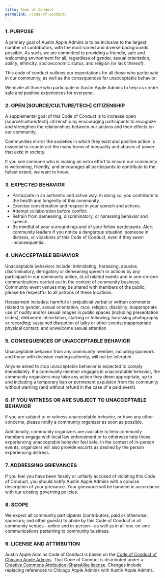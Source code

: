 ```yaml
---
title: Code of Conduct
permalink: /code-of-conduct/
---
```


### 1.‭ ‬PURPOSE 

A‭ ‬primary‭ ‬goal‭ ‬of‭ Austin Apple Admins‭ ‬is‭ ‬to‭ ‬be‭ ‬inclusive‭ ‬to‭ ‬the‭ ‬largest‭ ‬number‭ ‬of‭ ‬contributors,‭ ‬with‭ ‬the‭ ‬most‭ ‬varied‭ ‬and‭ ‬diverse‭ ‬backgrounds‭ ‬possible.‭ ‬As‭ ‬such,‭ ‬we‭ ‬are‭ ‬committed‭ ‬to‭ ‬providing‭ ‬a‭ ‬friendly,‭ ‬safe‭ ‬and‭ ‬welcoming‭ ‬environment‭ ‬for‭ ‬all,‭ ‬regardless‭ ‬of‭ ‬gender,‭ ‬sexual‭ ‬orientation,‭ ‬ability,‭ ‬ethnicity,‭ ‬socioeconomic‭ ‬status,‭ ‬and‭ ‬religion‭ (‬or‭ ‬lack‭ ‬thereof‭)‬.‭

This‭ ‬code‭ ‬of‭ ‬conduct‭ ‬outlines‭ ‬our‭ ‬expectations‭ ‬for‭ ‬all‭ ‬those‭ ‬who‭ ‬participate‭ ‬in‭ ‬our‭ ‬community,‭ ‬as‭ ‬well‭ ‬as‭ ‬the‭ ‬consequences‭ ‬for‭ ‬unacceptable‭ ‬behavior.

We‭ ‬invite‭ ‬all‭ ‬those‭ ‬who‭ ‬participate‭ ‬in‭ Austin Apple Admins‭ ‬to‭ ‬help‭ ‬us‭ ‬create‭ ‬safe‭ ‬and‭ ‬positive‭ ‬experiences‭ ‬for‭ ‬everyone.

### 2.‎ ‏OPEN‭ [‬SOURCE/CULTURE/TECH‭] ‬CITIZENSHIP 

A‭ ‬supplemental‭ ‬goal‭ ‬of‭ ‬this‭ ‬Code‭ ‬of‭ ‬Conduct‭ ‬is‭ ‬to‭ ‬increase‭ ‬open‭ [‬source/culture‭/tech] ‬citizenship‭ ‬by‭ ‬encouraging‭ ‬participants‭ ‬to‭ ‬recognize‭ ‬and‭ ‬strengthen‭ ‬the‭ ‬relationships‭ ‬between‭ ‬our‭ ‬actions‭ ‬and‭ ‬their‭ ‬effects‭ ‬on‭ ‬our‭ ‬community.

Communities mirror the societies in which they exist and positive action is essential to counteract the many forms of inequality and abuses of power that exist in society.

If‭ ‬you‭ ‬see‭ ‬someone‭ ‬who‭ ‬is‭ ‬making‭ ‬an‭ ‬extra‭ ‬effort‭ ‬to‭ ‬ensure‭ ‬our‭ ‬community‭ ‬is‭ ‬welcoming,‭ ‬friendly,‭ ‬and‭ ‬encourages‭ ‬all‭ ‬participants‭ ‬to‭ ‬contribute‭ ‬to‭ ‬the‭ ‬fullest‭ ‬extent,‭ ‬we‭ ‬want‭ ‬to‭ ‬know.

### 3.‎ ‏EXPECTED‭ ‬BEHAVIOR 

* Participate‭ ‬in‭ ‬an‭ ‬authentic‭ ‬and‭ ‬active‭ ‬way.‭ ‬In‭ ‬doing‭ ‬so,‭ ‬you‭ ‬contribute‭ ‬to‭ ‬the‭ ‬health‭ ‬and‭ ‬longevity‭ ‬of‭ ‬this‭ ‬community.
* Exercise‭ ‬consideration‭ ‬and‭ ‬respect‭ ‬in‭ ‬your‭ ‬speech‭ ‬and‭ ‬actions.
* Attempt‭ ‬collaboration‭ ‬before‭ ‬conflict.
* Refrain‭ ‬from‭ ‬demeaning,‭ ‬discriminatory,‭ ‬or‭ ‬harassing‭ ‬behavior‭ ‬and‭ ‬speech.
* Be‭ ‬mindful‭ ‬of‭ ‬your‭ ‬surroundings‭ ‬and‭ ‬of‭ ‬your‭ ‬fellow‭ ‬participants.‭ ‬Alert‭ ‬community‭ ‬leaders‭ ‬if‭ ‬you‭ ‬notice‭ ‬a‭ ‬dangerous‭ ‬situation,‭ ‬someone‭ ‬in‭ ‬distress,‭ ‬or‭ ‬violations‭ ‬of‭ ‬this‭ ‬Code‭ ‬of‭ ‬Conduct,‭ ‬even‭ ‬if‭ ‬they‭ ‬seem‭ ‬inconsequential.

### 4.‎ ‏UNACCEPTABLE‭ ‬BEHAVIOR 

Unacceptable‭ ‬behaviors‭ ‬include:‭ ‬intimidating,‭ ‬harassing,‭ ‬abusive,‭ ‬discriminatory,‭ ‬derogatory‭ ‬or‭ ‬demeaning‭ ‬speech‭ ‬or‭ ‬actions‭ ‬by‭ ‬any‭ ‬participant‭ ‬in‭ ‬our‭ ‬community‭ ‬online,‭ ‬at‭ ‬all‭ ‬related‭ ‬events‭ ‬and‭ ‬in‭ ‬one-on-one‭ ‬communications‭ ‬carried‭ ‬out‭ ‬in‭ ‬the‭ ‬context‭ ‬of‭ ‬community‭ ‬business.‭ ‬Community‭ ‬event‭ ‬venues‭ ‬may‭ ‬be‭ ‬shared‭ ‬with‭ ‬members‭ ‬of‭ ‬the‭ ‬public‭; ‬please‭ ‬be‭ ‬respectful‭ ‬to‭ ‬all‭ ‬patrons‭ ‬of‭ ‬these‭ ‬locations.

Harassment‭ ‬includes:‭ ‬harmful‭ ‬or‭ ‬prejudicial‭ ‬verbal‭ ‬or‭ ‬written‭ ‬comments‭ ‬related‭ ‬to‭ ‬gender,‭ ‬sexual‭ ‬orientation,‭ ‬race,‭ ‬religion,‭ ‬disability‭; ‬inappropriate‭ ‬use‭ ‬of‭ ‬nudity‭ ‬and/or‭ ‬sexual‭ ‬images‭ ‬in‭ ‬public‭ ‬spaces‭ (‬including‭ ‬presentation‭ ‬slides‭); ‬deliberate‭ ‬intimidation,‭ ‬stalking‭ ‬or‭ ‬following‭; ‬harassing‭ ‬photography‭ ‬or‭ ‬recording‭; ‬sustained‭ ‬disruption‭ ‬of‭ ‬talks‭ ‬or‭ ‬other‭ ‬events‭; ‬inappropriate‭ ‬physical‭ ‬contact,‭ ‬and‭ ‬unwelcome‭ ‬sexual‭ ‬attention.

### 5.‎ ‏CONSEQUENCES‭ ‬OF‭ ‬UNACCEPTABLE‭ ‬BEHAVIOR

Unacceptable‭ ‬behavior‭ ‬from‭ ‬any‭ ‬community‭ ‬member,‭ ‬including‭ ‬sponsors‭ ‬and‭ ‬those‭ ‬with‭ ‬decision-making‭ ‬authority,‭ ‬will‭ ‬not‭ ‬be‭ ‬tolerated.

Anyone‭ ‬asked‭ ‬to‭ ‬stop‭ ‬unacceptable‭ ‬behavior‭ ‬is‭ ‬expected‭ ‬to‭ ‬comply‭ ‬immediately.
If‭ ‬a‭ ‬community‭ ‬member‭ ‬engages‭ ‬in‭ ‬unacceptable‭ ‬behavior,‭ ‬the‭ ‬community‭ ‬organizers‭ ‬may‭ ‬take‭ ‬any‭ ‬action‭ ‬they‭ ‬deem‭ ‬appropriate,‭ ‬up‭ ‬to‭ ‬and‭ ‬including‭ ‬a‭ ‬temporary‭ ‬ban‭ ‬or‭ ‬permanent‭ ‬expulsion‭ ‬from‭ ‬the‭ ‬community‭ ‬without‭ ‬warning‭ (‬and‭ ‬without‭ ‬refund‭ ‬in‭ ‬the‭ ‬case‭ ‬of‭ ‬a‭ ‬paid‭ ‬event‭)‬.

### 6.‎ ‏IF‭ ‬YOU‭ ‬WITNESS‭ ‬OR‭ ‬ARE‭ ‬SUBJECT‭ ‬TO‭ ‬UNACCEPTABLE‭ ‬BEHAVIOR

If‭ ‬you‭ ‬are‭ ‬subject‭ ‬to‭ ‬or‭ ‬witness‭ ‬unacceptable‭ ‬behavior,‭ ‬or‭ ‬have‭ ‬any‭ ‬other‭ ‬concerns,‭ ‬please‭ ‬notify‭ ‬a‭ ‬community‭ ‬organizer‭ ‬as‭ ‬soon‭ ‬as‭ ‬possible.‭

Additionally,‭ ‬community‭ ‬organizers‭ ‬are‭ ‬available‭ ‬to‭ ‬help‭ ‬community‭ ‬members‭ ‬engage‭ ‬with‭ ‬local‭ ‬law‭ ‬enforcement‭ ‬or‭ ‬to‭ ‬otherwise‭ ‬help‭ ‬those‭ ‬experiencing‭ ‬unacceptable‭ ‬behavior‭ ‬feel‭ ‬safe.‭ ‬In‭ ‬the‭ ‬context‭ ‬of‭ ‬in-person‭ ‬events,‭ ‬organizers‭ ‬will‭ ‬also‭ ‬provide‭ ‬escorts‭ ‬as‭ ‬desired‭ ‬by‭ ‬the‭ ‬person‭ ‬experiencing‭ ‬distress.

### 7.‎ ‏ADDRESSING‭ ‬GRIEVANCES

If‭ ‬you‭ ‬feel‭ ‬you‭ ‬have‭ ‬been‭ ‬falsely‭ ‬or‭ ‬unfairly‭ ‬accused‭ ‬of‭ ‬violating‭ ‬this‭ ‬Code‭ ‬of‭ ‬Conduct,‭ ‬you‭ ‬should‭ ‬notify‭ Austin Apple Admins‭ ‬with‭ ‬a‭ ‬concise‭ ‬description‭ ‬of‭ ‬your‭ ‬grievance.‭ ‬Your‭ ‬grievance‭ ‬will‭ ‬be‭ ‬handled‭ ‬in‭ ‬accordance‭ ‬with‭ ‬our‭ ‬existing‭ ‬governing‭ ‬policies.‭

### 8.‎ ‏SCOPE

We‭ ‬expect‭ ‬all‭ ‬community‭ ‬participants‭ (‬contributors,‭ ‬paid‭ ‬or‭ ‬otherwise‭; ‬sponsors‭; ‬and‭ ‬other‭ ‬guests‭) ‬to‭ ‬abide‭ ‬by‭ ‬this‭ ‬Code‭ ‬of‭ ‬Conduct‭ ‬in‭ ‬all‭ ‬community‭ ‬venues‭—‬online‭ ‬and‭ ‬in-person‭—‬as‭ ‬well‭ ‬as‭ ‬in‭ ‬all‭ ‬one-on-one‭ ‬communications‭ ‬pertaining‭ ‬to‭ ‬community‭ ‬business.

### 9.‎ ‏LICENSE‭ ‬AND‭ ‬ATTRIBUTION

Austin Apple Admins Code of Conduct is based on the [Code of Conduct of Chicago Apple Admins](http://www.chicagoappleadmins.org/code-of-conduct/). That ‬Code‭ ‬of‭ ‬Conduct‭ ‬is‭ ‬distributed‭ ‬under‭ ‬a‭ ‬[Creative‭ ‬Commons‭ ‬Attribution-ShareAlike‭ ‬license](http://creativecommons.org/licenses/by-sa/3.0/). Changes include replacing references to Chicago Apple Admins with Austin Apple Admins. 